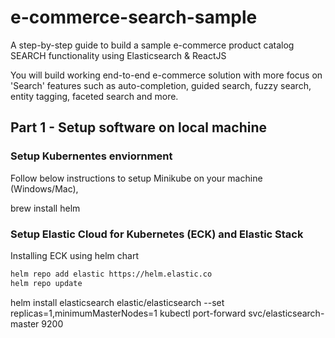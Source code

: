 # e-commerce-search-sample
A step-by-step guide to build a sample e-commerce product catalog SEARCH functionality using Elasticsearch &amp; ReactJS

You will build working end-to-end e-commerce solution with more focus on 'Search' features such as auto-completion, guided search, fuzzy search, entity tagging, faceted search and more.  
## Part 1 - Setup software on local machine

### Setup Kubernentes enviornment
Follow below instructions to setup Minikube on your machine (Windows/Mac),

brew install helm


### Setup Elastic Cloud for Kubernetes (ECK) and Elastic Stack

Installing ECK using helm chart
```sh
helm repo add elastic https://helm.elastic.co
helm repo update
```

helm install elasticsearch elastic/elasticsearch --set replicas=1,minimumMasterNodes=1
kubectl port-forward svc/elasticsearch-master 9200



